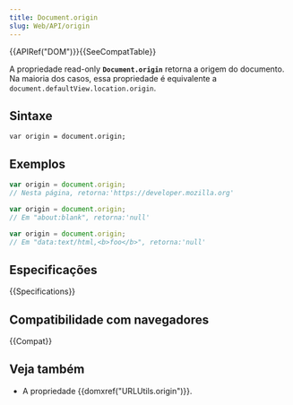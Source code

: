 ```yaml
---
title: Document.origin
slug: Web/API/origin
---
```


{{APIRef("DOM")}}{{SeeCompatTable}}

A propriedade read-only **`Document.origin`** retorna a origem do documento. Na maioria dos casos, essa propriedade é equivalente a `document.defaultView.location.origin`.

## Sintaxe

```
var origin = document.origin;
```

## Exemplos

```js
var origin = document.origin;
// Nesta página, retorna:'https://developer.mozilla.org'

var origin = document.origin;
// Em "about:blank", retorna:'null'

var origin = document.origin;
// Em "data:text/html,<b>foo</b>", retorna:'null'
```

## Especificações

{{Specifications}}

## Compatibilidade com navegadores

{{Compat}}

## Veja também

- A propriedade {{domxref("URLUtils.origin")}}.
